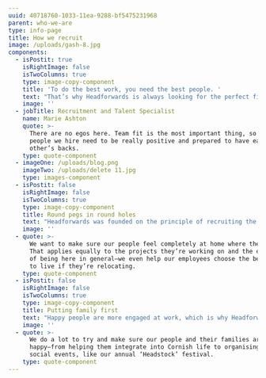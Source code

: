 ```yaml
---
uuid: 40718760-1033-11ea-9288-bf5475231968
parent: who-we-are
type: info-page
title: How we recruit
image: /uploads/gash-8.jpg
components:
  - isPostit: true
    isRightImage: false
    isTwoColumns: true
    type: image-copy-component
    title: 'To do the best work, you need the best people. '
    text: "That’s why Headforwards is always looking for the perfect fit – for our clients and for our culture.   \n\nHeadforwards is a software business. But first and foremost, it’s a people business. \n\n\rIn its Cornwall offices, a fast-growing team contributes to an open and honest culture where everyone has their voice heard—and where working well together is the number one priority. \rThis is ‘the Headforwards type’: a team player. And it’s a team that’s always looking to grow."
    image: ''
  - jobTitle: Recruitment and Talent Specialist
    name: Marie Ashton
    quote: >-
      There are no egos here. Team fit is the most important thing, so the
      people we hire need to be really positive and prepared to have each
      other’s backs.
    type: quote-component
  - imageOne: /uploads/blog.png
    imageTwo: /uploads/delete 11.jpg
    type: images-component
  - isPostit: false
    isRightImage: false
    isTwoColumns: true
    type: image-copy-component
    title: Round pegs in round holes
    text: "Headforwards was founded on the principle of recruiting the right team for each client. Rather than go it alone, it gets clients involved in the process, so everyone is confident from the start that the right people are on board.\r\n\nAnd when those people are on board, Headforwards makes sure they always feel engaged and fulfilled in their work. That’s why the company has such a high staff retention rate, and why it’s able to build such strong and lasting partnerships with clients."
    image: ''
  - quote: >-
      We want to make sure our people feel completely at home where they are.
      That applies equally to the projects they’re working on and the experience
      of being here in general—we even help our employees choose the best place
      to live if they’re relocating.
    type: quote-component
  - isPostit: false
    isRightImage: false
    isTwoColumns: true
    type: image-copy-component
    title: Putting family first
    text: "Happy people are more engaged at work, which is why Headforwards places so much emphasis on ensuring its staff, and the people around them, are well looked after. \r\n\nThat’s one reason you’re more likely to see Headforwards employees at one of the company’s many social events than burning the midnight oil. And it’s why Headforwards goes above and beyond to help its people feel right at home when relocating to Cornwall.    \n\n\rIt’s all about doing valuable work, in a beautiful place, for appreciative clients. With a ready-made social life just waiting to be enjoyed."
    image: ''
  - quote: >-
      We do a lot to try and make sure our people and their families are
      happy—from helping them integrate into Cornish life to organising regular
      social events, like our annual ‘Headstock’ festival.
    type: quote-component
---
```


